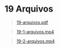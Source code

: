 # 19 Arquivos 

>[19-arquivos.pdf](/primeiro-periodo/pec/videoaulas-teoricas-slides/19/19-arquivos.pdf) 

>[19-1-arquivos.mp4](https://drive.google.com/file/d/1V_JHjVe6zZCHnXFBtbRM1fDYW563C7a5/view)

>[19-2-arquivos.mp4](https://drive.google.com/file/d/1VakgCumJqBOSaX2jQryNQRbLSxaaaYoA/view)
